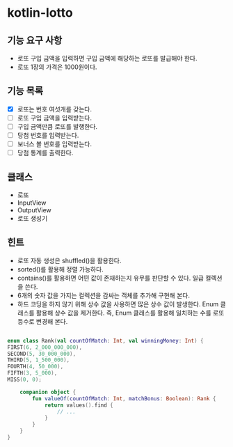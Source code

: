 # kotlin-lotto

## 기능 요구 사항
- 로또 구입 금액을 입력하면 구입 금액에 해당하는 로또를 발급해야 한다.
- 로또 1장의 가격은 1000원이다.

## 기능 목록
- [x] 로또는 번호 여섯개를 갖는다.
- [ ] 로또 구입 금액을 입력받는다.
- [ ] 구입 금액만큼 로또를 발행한다.
- [ ] 당첨 번호를 입력받는다.
- [ ] 보너스 볼 번호를 입력받는다.
- [ ] 당첨 통계를 출력한다.

## 클래스

- 로또
- InputView
- OutputView
- 로또 생성기

## 힌트
- 로또 자동 생성은 shuffled()을 활용한다.
- sorted()를 활용해 정렬 가능하다.
- contains()를 활용하면 어떤 값이 존재하는지 유무를 판단할 수 있다.
일급 컬렉션을 쓴다.
- 6개의 숫자 값을 가지는 컬렉션을 감싸는 객체를 추가해 구현해 본다.
- 하드 코딩을 하지 않기 위해 상수 값을 사용하면 많은 상수 값이 발생한다. Enum 클래스를 활용해 상수 값을 제거한다. 즉, Enum 클래스를 활용해 일치하는 수를 로또 등수로 변경해 본다.
```kotlin

enum class Rank(val countOfMatch: Int, val winningMoney: Int) {
FIRST(6, 2_000_000_000),
SECOND(5, 30_000_000),
THIRD(5, 1_500_000),
FOURTH(4, 50_000),
FIFTH(3, 5_000),
MISS(0, 0);

    companion object {
        fun valueOf(countOfMatch: Int, matchBonus: Boolean): Rank {
            return values().find {
                // ...
            }
        }
    }
}
```